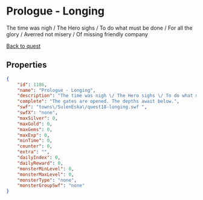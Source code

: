 # Prologue - Longing

The time was nigh / The Hero sighs / To do what must be done / For all the glory / Averred not misery / Of missing friendly company

[Back to quest](../quests.md)

## Properties

```json
{
    "id": 1186,
    "name": "Prologue - Longing",
    "description": "The time was nigh \/ The Hero sighs \/ To do what must be done \/ For all the glory \/ Averred not misery \/ Of missing friendly company",
    "complete": "The gates are opened. The depths await below.",
    "swf": "towns\/SulenEska\/quest18-longing.swf ",
    "swfX": "none",
    "maxSilver": 0,
    "maxGold": 0,
    "maxGems": 0,
    "maxExp": 0,
    "minTime": 0,
    "counter": 0,
    "extra": "",
    "dailyIndex": 0,
    "dailyReward": 0,
    "monsterMinLevel": 0,
    "monsterMaxLevel": 0,
    "monsterType": "none",
    "monsterGroupSwf": "none"
}
```

